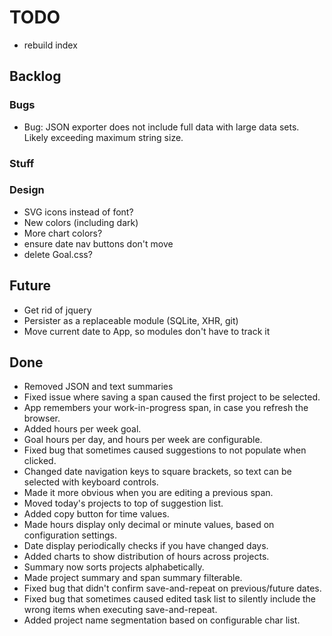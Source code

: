 # TODO

* rebuild index

## Backlog

### Bugs

* Bug: JSON exporter does not include full data with large data sets.  Likely exceeding maximum string size.

### Stuff

### Design

* SVG icons instead of font?
* New colors (including dark)
* More chart colors?
* ensure date nav buttons don't move
* delete Goal.css?

## Future

* Get rid of jquery
* Persister as a replaceable module (SQLite, XHR, git)
* Move current date to App, so modules don't have to track it

## Done

* Removed JSON and text summaries
* Fixed issue where saving a span caused the first project to be selected.
* App remembers your work-in-progress span, in case you refresh the browser.
* Added hours per week goal.
* Goal hours per day, and hours per week are configurable.
* Fixed bug that sometimes caused suggestions to not populate when clicked.
* Changed date navigation keys to square brackets, so text can be selected with keyboard controls.
* Made it more obvious when you are editing a previous span.
* Moved today's projects to top of suggestion list.
* Added copy button for time values.
* Made hours display only decimal or minute values, based on configuration settings.
* Date display periodically checks if you have changed days.
* Added charts to show distribution of hours across projects.
* Summary now sorts projects alphabetically.
* Made project summary and span summary filterable.
* Fixed bug that didn't confirm save-and-repeat on previous/future dates.
* Fixed bug that sometimes caused edited task list to silently include the wrong items when executing save-and-repeat.
* Added project name segmentation based on configurable char list.
